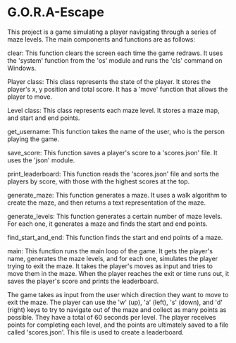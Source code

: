 # G.O.R.A-Escape

This project is a game simulating a player navigating through a series of maze levels. The main components and functions are as follows:

clear: This function clears the screen each time the game redraws. It uses the 'system' function from the 'os' module and runs the 'cls' command on Windows.

Player class: This class represents the state of the player. It stores the player's x, y position and total score. It has a 'move' function that allows the player to move.

Level class: This class represents each maze level. It stores a maze map, and start and end points.

get_username: This function takes the name of the user, who is the person playing the game.

save_score: This function saves a player's score to a 'scores.json' file. It uses the 'json' module.

print_leaderboard: This function reads the 'scores.json' file and sorts the players by score, with those with the highest scores at the top.

generate_maze: This function generates a maze. It uses a walk algorithm to create the maze, and then returns a text representation of the maze.

generate_levels: This function generates a certain number of maze levels. For each one, it generates a maze and finds the start and end points.

find_start_and_end: This function finds the start and end points of a maze.

main: This function runs the main loop of the game. It gets the player's name, generates the maze levels, and for each one, simulates the player trying to exit the maze. It takes the player's moves as input and tries to move them in the maze. When the player reaches the exit or time runs out, it saves the player's score and prints the leaderboard.

The game takes as input from the user which direction they want to move to exit the maze. The player can use the 'w' (up), 'a' (left), 's' (down), and 'd' (right) keys to try to navigate out of the maze and collect as many points as possible. They have a total of 60 seconds per level. The player receives points for completing each level, and the points are ultimately saved to a file called 'scores.json'. This file is used to create a leaderboard.
